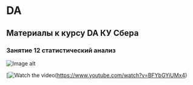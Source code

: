 # DA
## Материалы к курсу DA КУ Сбера 

### Занятие 12  статистический анализ

![Image alt](https://github.com/piton1/DA/blob/main/quant.png)

[![Watch the video](https://img.youtube.com/vi/BFYbGYiUMx4/maxresdefault.jpg)(https://www.youtube.com/watch?v=BFYbGYiUMx4)


